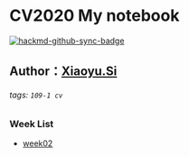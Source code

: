 # CV2020 My notebook

[![hackmd-github-sync-badge](https://hackmd.io/loMKMq4DT56dCgKCx6hpCQ/badge)](https://hackmd.io/loMKMq4DT56dCgKCx6hpCQ)

## Author：[Xiaoyu.Si](https://github.com/Sixy1204)
###### tags: `109-1 cv`
### Week List
* [week02](https://hackmd.io/J2KkWjCCTGKBLbGTwqmXSA)